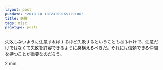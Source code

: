 ```yaml
---
layout: post
pubdate: "2013-10-13T23:59:59+09:00"
title: 失敗
tags: misc
pagetype: posts
---
```

失敗しないように注意すればするほど失敗するということもあるわけで、注意だけではなくて失敗を許容できるように身構えるべきだ。それには信頼できる仲間を持つことが重要なのだろう。

2 min.
